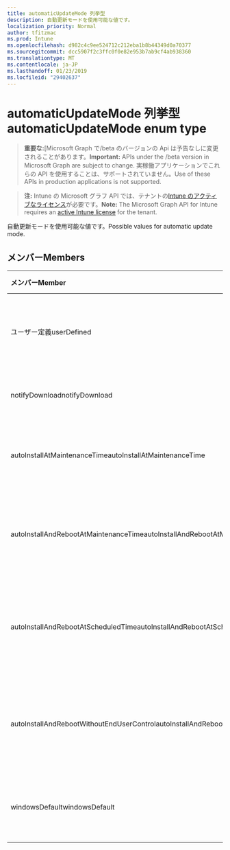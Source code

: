 ```yaml
---
title: automaticUpdateMode 列挙型
description: 自動更新モードを使用可能な値です。
localization_priority: Normal
author: tfitzmac
ms.prod: Intune
ms.openlocfilehash: d982c4c9ee524712c212eba1b8b44349d0a70377
ms.sourcegitcommit: dcc5907f2c3ffc0f0e82e953b7ab9cf4ab938360
ms.translationtype: MT
ms.contentlocale: ja-JP
ms.lasthandoff: 01/23/2019
ms.locfileid: "29402637"
---
```

# <a name="automaticupdatemode-enum-type"></a><span data-ttu-id="ec63a-103">automaticUpdateMode 列挙型</span><span class="sxs-lookup"><span data-stu-id="ec63a-103">automaticUpdateMode enum type</span></span>

> <span data-ttu-id="ec63a-104">**重要な:**[Microsoft Graph で/beta のバージョンの Api は予告なしに変更されることがあります。</span><span class="sxs-lookup"><span data-stu-id="ec63a-104">**Important:** APIs under the /beta version in Microsoft Graph are subject to change.</span></span> <span data-ttu-id="ec63a-105">実稼働アプリケーションでこれらの API を使用することは、サポートされていません。</span><span class="sxs-lookup"><span data-stu-id="ec63a-105">Use of these APIs in production applications is not supported.</span></span>

> <span data-ttu-id="ec63a-106">**注:** Intune の Microsoft グラフ API では、テナントの[Intune のアクティブなライセンス](https://go.microsoft.com/fwlink/?linkid=839381)が必要です。</span><span class="sxs-lookup"><span data-stu-id="ec63a-106">**Note:** The Microsoft Graph API for Intune requires an [active Intune license](https://go.microsoft.com/fwlink/?linkid=839381) for the tenant.</span></span>

<span data-ttu-id="ec63a-107">自動更新モードを使用可能な値です。</span><span class="sxs-lookup"><span data-stu-id="ec63a-107">Possible values for automatic update mode.</span></span>

## <a name="members"></a><span data-ttu-id="ec63a-108">メンバー</span><span class="sxs-lookup"><span data-stu-id="ec63a-108">Members</span></span>
|<span data-ttu-id="ec63a-109">メンバー</span><span class="sxs-lookup"><span data-stu-id="ec63a-109">Member</span></span>|<span data-ttu-id="ec63a-110">値</span><span class="sxs-lookup"><span data-stu-id="ec63a-110">Value</span></span>|<span data-ttu-id="ec63a-111">説明</span><span class="sxs-lookup"><span data-stu-id="ec63a-111">Description</span></span>|
|:---|:---|:---|
|<span data-ttu-id="ec63a-112">ユーザー定義</span><span class="sxs-lookup"><span data-stu-id="ec63a-112">userDefined</span></span>|<span data-ttu-id="ec63a-113">0</span><span class="sxs-lookup"><span data-stu-id="ec63a-113">0</span></span>|<span data-ttu-id="ec63a-114">ユーザー定義、既定値、ない目的。</span><span class="sxs-lookup"><span data-stu-id="ec63a-114">User Defined, default value, no intent.</span></span>|
|<span data-ttu-id="ec63a-115">notifyDownload</span><span class="sxs-lookup"><span data-stu-id="ec63a-115">notifyDownload</span></span>|<span data-ttu-id="ec63a-116">1</span><span class="sxs-lookup"><span data-stu-id="ec63a-116">1</span></span>|<span data-ttu-id="ec63a-117">ダウンロード時に通知します。</span><span class="sxs-lookup"><span data-stu-id="ec63a-117">Notify on download.</span></span>|
|<span data-ttu-id="ec63a-118">autoInstallAtMaintenanceTime</span><span class="sxs-lookup"><span data-stu-id="ec63a-118">autoInstallAtMaintenanceTime</span></span>|<span data-ttu-id="ec63a-119">2</span><span class="sxs-lookup"><span data-stu-id="ec63a-119">2</span></span>|<span data-ttu-id="ec63a-120">メンテナンス時に自動インストールします。</span><span class="sxs-lookup"><span data-stu-id="ec63a-120">Auto-install at maintenance time.</span></span>|
|<span data-ttu-id="ec63a-121">autoInstallAndRebootAtMaintenanceTime</span><span class="sxs-lookup"><span data-stu-id="ec63a-121">autoInstallAndRebootAtMaintenanceTime</span></span>|<span data-ttu-id="ec63a-122">3</span><span class="sxs-lookup"><span data-stu-id="ec63a-122">3</span></span>|<span data-ttu-id="ec63a-123">自動インストールおよびメンテナンス時に再起動します。</span><span class="sxs-lookup"><span data-stu-id="ec63a-123">Auto-install and reboot at maintenance time.</span></span>|
|<span data-ttu-id="ec63a-124">autoInstallAndRebootAtScheduledTime</span><span class="sxs-lookup"><span data-stu-id="ec63a-124">autoInstallAndRebootAtScheduledTime</span></span>|<span data-ttu-id="ec63a-125">4</span><span class="sxs-lookup"><span data-stu-id="ec63a-125">4</span></span>|<span data-ttu-id="ec63a-126">自動インストールし、スケジュールされた時刻に再起動します。</span><span class="sxs-lookup"><span data-stu-id="ec63a-126">Auto-install and reboot at scheduled time.</span></span>|
|<span data-ttu-id="ec63a-127">autoInstallAndRebootWithoutEndUserControl</span><span class="sxs-lookup"><span data-stu-id="ec63a-127">autoInstallAndRebootWithoutEndUserControl</span></span>|<span data-ttu-id="ec63a-128">5</span><span class="sxs-lookup"><span data-stu-id="ec63a-128">5</span></span>|<span data-ttu-id="ec63a-129">自動インストールし、エンドユーザーの制御に再起動します</span><span class="sxs-lookup"><span data-stu-id="ec63a-129">Auto-install and restart without end-user control</span></span>|
|<span data-ttu-id="ec63a-130">windowsDefault</span><span class="sxs-lookup"><span data-stu-id="ec63a-130">windowsDefault</span></span>|<span data-ttu-id="ec63a-131">6</span><span class="sxs-lookup"><span data-stu-id="ec63a-131">6</span></span>|<span data-ttu-id="ec63a-132">Windows の既定値にリセットされます。</span><span class="sxs-lookup"><span data-stu-id="ec63a-132">Reset to Windows default value.</span></span>|




